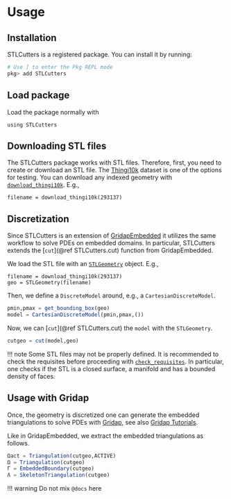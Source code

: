 # Usage

## Installation

STLCutters is a registered package. You can install it by running:

```julia
# Use ] to enter the Pkg REPL mode
pkg> add STLCutters
```

## Load package

Load the package normally with

```
using STLCutters
```

## Downloading STL files

The STLCutters package works with STL files. Therefore, first, you need to create or download an STL file. The [Thingi10k](https://ten-thousand-models.appspot.com/) dataset is one of the options for testing. You can download any indexed geometry with [`download_thingi10k`](@ref). E.g.,

```
filename = download_thingi10k(293137)
```

## Discretization

Since STLCutters is an extension of [GridapEmbedded](https://github/gridap/GridapEmbedded.jl) it utilizes the same workflow to solve PDEs on embedded domains. In particular, STLCutters extends the [`cut`](@ref STLCutters.cut) function from GridapEmbedded.

We load the STL file with an [`STLGeometry`](@ref) object. E.g.,

```
filename = download_thingi10k(293137)
geo = STLGeometry(filename)
```

Then, we define a `DiscreteModel` around, e.g., a `CartesianDiscreteModel`.

```julia
pmin,pmax = get_bounding_box(geo)
model = CartesianDiscreteModel(pmin,pmax,())
```

Now, we can [`cut`](@ref STLCutters.cut) the `model` with the `STLGeometry`.

```julia
cutgeo = cut(model,geo)
```

!!! note
    Some STL files may not be properly defined. It is recommended to check the requisites before proceeding with [`check_requisites`](@ref). In particular, one checks if the STL is a closed surface, a manifold and has a bounded density of faces.

## Usage with Gridap

Once, the geometry is discretized one can generate the embedded triangulations to solve PDEs with [Gridap](https://github.com/gridap/Gridap.jl), see also [Gridap Tutorials](https://gridap.github.io/Tutorials/stable).

Like in GridapEmbedded, we extract the embedded triangulations as follows.

```julia
Ωact = Triangulation(cutgeo,ACTIVE)
Ω = Triangulation(cutgeo)
Γ = EmbeddedBoundary(cutgeo)
Λ = SkeletonTriangulation(cutgeo)
```


!!! warning
    Do not mix `@docs` here
